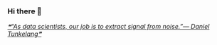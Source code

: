 ### Hi there 👋

<a href='https://github.com/marketplace/actions/quote-readme'>
<!--STARTS_HERE_QUOTE_README-->
<i>❝“As data scientists, our job is to extract signal from noise.”— Daniel Tunkelang❞</i>
<!--ENDS_HERE_QUOTE_README-->
</a>

<!--
**noobshubham/noobshubham** is a ✨ _special_ ✨ repository because its `README.md` (this file) appears on your GitHub profile.

Here are some ideas to get you started:

- 🔭 I’m currently working on ...
- 🌱 I’m currently learning ...
- 👯 I’m looking to collaborate on ...
- 🤔 I’m looking for help with ...
- 💬 Ask me about ...
- 📫 How to reach me: ...
- 😄 Pronouns: ...
- ⚡ Fun fact: ...
-->
